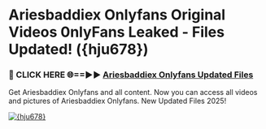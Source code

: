 # Ariesbaddiex Onlyfans Original Videos 0nlyFans Leaked - Files Updated! ({hju678})

<h3>🔴 CLICK HERE 🌐==►► <a href="https://tinyurl.com/ms9xzufz" rel="nofollow">Ariesbaddiex Onlyfans Updated Files</a></h3>

Get Ariesbaddiex Onlyfans and all content. Now you can access all videos and pictures of Ariesbaddiex Onlyfans. New Updated Files 2025!

[![{hju678}](https://i.imgur.com/PQ7UWWw.gif)](https://tinyurl.com/ms9xzufz)